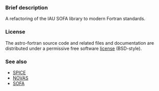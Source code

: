 
### Brief description

A refactoring of the IAU SOFA library to modern Fortran standards.

### License

The astro-fortran source code and related files and documentation are distributed under a permissive free software [license](https://github.com/jacobwilliams/astro-fortran/blob/master/LICENSE.txt) (BSD-style).

### See also

 * [SPICE](http://naif.jpl.nasa.gov/naif/toolkit.html)
 * [NOVAS](http://aa.usno.navy.mil/software/novas/novas_info.php)
 * [SOFA](http://www.iausofa.org)
